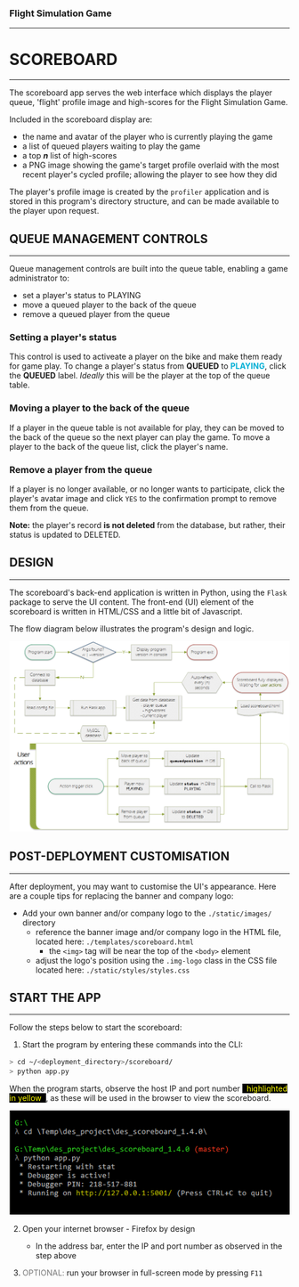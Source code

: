 
### Flight Simulation Game
---


# SCOREBOARD
---
The scoreboard app serves the web interface which displays the player queue, 'flight' profile image and high-scores for the Flight Simulation Game.

Included in the scoreboard display are:
+ the name and avatar of the player who is currently playing the game
+ a list of queued players waiting to play the game
+ a top **$n$** list of high-scores
+ a PNG image showing the game's target profile overlaid with the most recent player's cycled profile; allowing the player to see how they did

The player's profile image is created by the `profiler` application and is stored in this program's directory structure, and can be made available to the player upon request.


## QUEUE MANAGEMENT CONTROLS
---
Queue management controls are built into the queue table, enabling a game administrator to:

+ set a player's status to PLAYING
+ move a queued player to the back of the queue
+ remove a queued player from the queue

### Setting a player's status
This control is used to activeate a player on the bike and make them ready for game play.  To change a player's status from **QUEUED** to <span style="color: #00afd5;"><b>PLAYING</b></span>, click the **QUEUED** label.  *Ideally* this will be the player at the top of the queue table.

### Moving a player to the back of the queue
If a player in the queue table is not available for play, they can be moved to the back of the queue so the next player can play the game. To move a player to the back of the queue list, click the player's name.

### Remove a player from the queue
If a player is no longer available, or no longer wants to participate, click the player's avatar image and click `YES` to the confirmation prompt to remove them from the queue.

**Note:** the player's record **is not deleted** from the database, but rather, their status is updated to DELETED.


## DESIGN
---
The scoreboard's back-end application is written in Python, using the `Flask` package to serve the UI content.  The front-end (UI) element of the scoreboard is written in HTML/CSS and a little bit of Javascript.

The flow diagram below illustrates the program's design and logic.  

![scoreboard design](./readme/flow_scoreboard.png)


## POST-DEPLOYMENT CUSTOMISATION
---
After deployment, you may want to customise the UI's appearance.  Here are a couple tips for replacing the banner and company logo:

- Add your own banner and/or company logo to the `./static/images/` directory
   + reference the banner image and/or company logo in the HTML file, located here: `./templates/scoreboard.html`
      + the `<img>` tag will be near the top of the `<body>` element  
   + adjust the logo's position using the `.img-logo` class in the CSS file located here: `./static/styles/styles.css`


## START THE APP
---
Follow the steps below to start the scoreboard:

1) Start the program by entering these commands into the CLI:
```bash
> cd ~/<deployment_directory>/scoreboard/
> python app.py
```

When  the program starts, observe the host IP and port number <span style="background-color: black; color: yellow;"> &nbsp; highlighted in yellow&nbsp; </span>, as these will be used in the browser to view the scoreboard.

![startup screen](./readme/startup.png)

2) Open your internet browser - Firefox by design
   + In the address bar, enter the IP and port number as observed in the step above

3) <span style="color: #777;">OPTIONAL:</span> run your browser in full-screen mode by pressing `F11`

